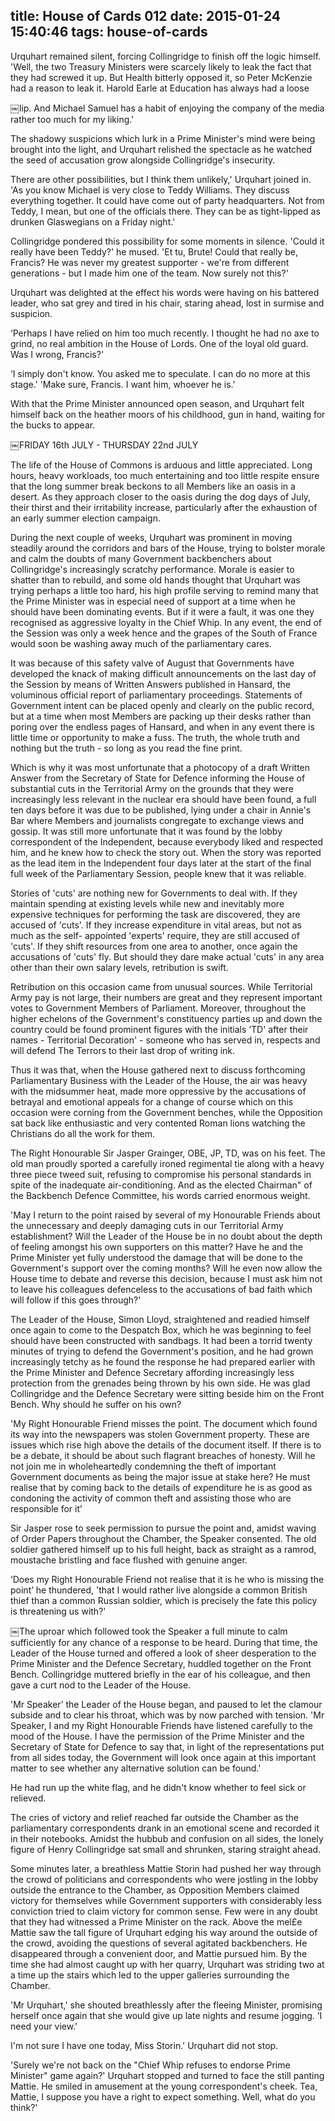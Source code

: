 title: House of Cards 012
date: 2015-01-24 15:40:46
tags: house-of-cards
---

Urquhart remained silent, forcing Collingridge to finish off the logic himself. 'Well, the two Treasury Ministers were scarcely likely to leak the fact that they had screwed it up. But Health bitterly opposed it, so Peter McKenzie had a reason to leak it. Harold Earle at Education has always had a loose

￼lip. And Michael Samuel has a habit of enjoying the company of the media rather too much for my liking.'

The shadowy suspicions which lurk in a Prime Minister's mind were being brought into the light, and Urquhart relished the spectacle as he watched the seed of accusation grow alongside Collingridge's insecurity.

There are other possibilities, but I think them unlikely,' Urquhart joined in. 'As you know Michael is very close to Teddy Williams. They discuss everything together. It could have come out of party headquarters. Not from Teddy, I mean, but one of the officials there. They can be as tight-lipped as drunken Glaswegians on a Friday night.'

Collingridge pondered this possibility for some moments in silence. 'Could it really have been Teddy?' he mused. 'Et tu, Brute! Could that really be, Francis? He was never my greatest supporter - we're from different generations - but I made him one of the team. Now surely not this?'

Urquhart was delighted at the effect his words were having on his battered leader, who sat grey and tired in his chair, staring ahead, lost in surmise and suspicion.

‘Perhaps I have relied on him too much recently. I thought he had no axe to grind, no real ambition in the House of Lords. One of the loyal old guard. Was I wrong, Francis?'

‘I simply don't know. You asked me to speculate. I can do no more at this stage.' 'Make sure, Francis. I want him, whoever he is.'

With that the Prime Minister announced open season, and Urquhart felt himself back on the heather moors of his childhood, gun in hand, waiting for the bucks to appear.

￼FRIDAY 16th JULY - THURSDAY 22nd JULY

The life of the House of Commons is arduous and little appreciated. Long hours, heavy workloads, too much entertaining and too little respite ensure that the long summer break beckons to all Members like an oasis in a desert. As they approach closer to the oasis during the dog days of July, their thirst and their irritability increase, particularly after the exhaustion of an early summer election campaign.

During the next couple of weeks, Urquhart was prominent in moving steadily around the corridors and bars of the House, trying to bolster morale and calm the doubts of many Government backbenchers about Collingridge's increasingly scratchy performance. Morale is easier to shatter than to rebuild, and some old hands thought that Urquhart was trying perhaps a little too hard, his high profile serving to remind many that the Prime Minister was in especial need of support at a time when he should have been dominating events. But if it were a fault, it was one they recognised as aggressive loyalty in the Chief Whip. In any event, the end of the Session was only a week hence and the grapes of the South of France would soon be washing away much of the parliamentary cares.

It was because of this safety valve of August that Governments have developed the knack of making difficult announcements on the last day of the Session by means of Written Answers published in Hansard, the voluminous official report of parliamentary proceedings. Statements of Government intent can be placed openly and clearly on the public record, but at a time when most Members are packing up their desks rather than poring over the endless pages of Hansard, and when in any event there is little time or opportunity to make a fuss. The truth, the whole truth and nothing but the truth - so long as you read the fine print.

Which is why it was most unfortunate that a photocopy of a draft Written Answer from the Secretary of State for Defence informing the House of substantial cuts in the Territorial Army on the grounds that they were increasingly less relevant in the nuclear era should have been found, a full ten days before it was due to be published, lying under a chair in Annie's Bar where Members and journalists congregate to exchange views and gossip. It was still more unfortunate that it was found by the lobby correspondent of the Independent, because everybody liked and respected him, and he knew how to check the story out. When the story was reported as the lead item in the Independent four days later at the start of the final full week of the Parliamentary Session, people knew that it was reliable.

Stories of 'cuts' are nothing new for Governments to deal with. If they maintain spending at existing levels while new and inevitably more expensive techniques for performing the task are discovered, they are accused of 'cuts'. If they increase expenditure in vital areas, but not as much as the self- appointed 'experts' require, they are still accused of 'cuts'. If they shift resources from one area to another, once again the accusations of 'cuts' fly. But should they dare make actual 'cuts' in any area other than their own salary levels, retribution is swift.

Retribution on this occasion came from unusual sources. While Territorial Army pay is not large, their numbers are great and they represent important votes to Government Members of Parliament. Moreover, throughout the higher echelons of the Government's constituency parties up and down the country could be found prominent figures with the initials ‘TD' after their names - Territorial Decoration' - someone who has served in, respects and will defend The Terrors to their last drop of writing ink.

Thus it was that, when the House gathered next to discuss forthcoming Parliamentary Business with the Leader of the House, the air was heavy with the midsummer heat, made more oppressive by the accusations of betrayal and emotional appeals for a change of course which on this occasion were corning from the Government benches, while the Opposition sat back like enthusiastic and very contented Roman lions watching the Christians do all the work for them.

The Right Honourable Sir Jasper Grainger, OBE, JP, TD, was on his feet. The old man proudly sported a carefully ironed regimental tie along with a heavy three piece tweed suit, refusing to compromise his personal standards in spite of the inadequate air-conditioning. And as the elected Chairman" of the Backbench Defence Committee, his words carried enormous weight.

'May I return to the point raised by several of my Honourable Friends about the unnecessary and deeply damaging cuts in our Territorial Army establishment? Will the Leader of the House be in no doubt about the depth of feeling amongst his own supporters on this matter? Have he and the Prime Minister yet fully understood the damage that will be done to the Government's support over the coming months? Will he even now allow the House time to debate and reverse this decision, because I must ask him not to leave his colleagues defenceless to the accusations of bad faith which will follow if this goes through?'

The Leader of the House, Simon Lloyd, straightened and readied himself once again to come to the Despatch Box, which he was beginning to feel should have been constructed with sandbags. It had been a torrid twenty minutes of trying to defend the Government's position, and he had grown increasingly tetchy as he found the response he had prepared earlier with the Prime Minister and Defence Secretary affording increasingly less protection from the grenades being thrown by his own side. He was glad Collingridge and the Defence Secretary were sitting beside him on the Front Bench. Why should he suffer on his own?

'My Right Honourable Friend misses the point. The document which found its way into the newspapers was stolen Government property. These are issues which rise high above the details of the document itself. If there is to be a debate, it should be about such flagrant breaches of honesty. Will he not join me in wholeheartedly condemning the theft of important Government documents as being the major issue at stake here? He must realise that by coming back to the details of expenditure he is as good as condoning the activity of common theft and assisting those who are responsible for it’

Sir Jasper rose to seek permission to pursue the point and, amidst waving of Order Papers throughout the Chamber, the Speaker consented. The old soldier gathered himself up to his full height, back as straight as a ramrod, moustache bristling and face flushed with genuine anger.

‘Does my Right Honourable Friend not realise that it is he who is missing the point’ he thundered, 'that I would rather live alongside a common British thief than a common Russian soldier, which is precisely the fate this policy is threatening us with?'

￼The uproar which followed took the Speaker a full minute to calm sufficiently for any chance of a response to be heard. During that time, the Leader of the House turned and offered a look of sheer desperation to the Prime Minister and the Defence Secretary, huddled together on the Front Bench. Collingridge muttered briefly in the ear of his colleague, and then gave a curt nod to the Leader of the House.

'Mr Speaker’ the Leader of the House began, and paused to let the clamour subside and to clear his throat, which was by now parched with tension. 'Mr Speaker, I and my Right Honourable Friends have listened carefully to the mood of the House. I have the permission of the Prime Minister and the Secretary of State for Defence to say that, in light of the representations put from all sides today, the Government will look once again at this important matter to see whether any alternative solution can be found.'

He had run up the white flag, and he didn't know whether to feel sick or relieved.

The cries of victory and relief reached far outside the Chamber as the parliamentary correspondents drank in an emotional scene and recorded it in their notebooks. Amidst the hubbub and confusion on all sides, the lonely figure of Henry Collingridge sat small and shrunken, staring straight ahead.

Some minutes later, a breathless Mattie Storin had pushed her way through the crowd of politicians and correspondents who were jostling in the lobby outside the entrance to the Chamber, as Opposition Members claimed victory for themselves while Government supporters with considerably less conviction tried to claim victory for common sense. Few were in any doubt that they had witnessed a Prime Minister on the rack. Above the mel£e Mattie saw the tall figure of Urquhart edging his way around the outside of the crowd, avoiding the questions of several agitated backbenchers. He disappeared through a convenient door, and Mattie pursued him. By the time she had almost caught up with her quarry, Urquhart was striding two at a time up the stairs which led to the upper galleries surrounding the Chamber.

'Mr Urquhart,' she shouted breathlessly after the fleeing Minister, promising herself once again that she would give up late nights and resume jogging. ‘I need your view.'

I'm not sure I have one today, Miss Storin.' Urquhart did not stop.

'Surely we're not back on the "Chief Whip refuses to endorse Prime Minister" game again?' Urquhart stopped and turned to face the still panting Mattie. He smiled in amusement at the young correspondent's cheek. Tea, Mattie, I suppose you have a right to expect something. Well, what do you think?'

